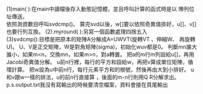 (1)main( ):在main中讀檔後存入動態記憶體，並且呼叫計算的函式時是以 陣列位址傳送。  
依照測資數目呼叫svdcmp()。   算完svd以後，w[]要以依照奇異值排好，u[]、v[]也要行列互換。   (2).myround( ):另寫一個函數處理四捨五入  
(3)svdcmp():目標是把原本的矩陣A分解成A=UWVT(旋轉VT 、伸縮W、 再旋轉U)。 U、V是正交矩陣，W是對角矩陣(sigma)，初始化wuv都是0。 判斷mn誰大誰小，如果m<n，交換mn，如果m>n，對a轉置。 把a的m行m列設給u[]，再用Jacobi奇異值分解。   u前n行裡，每行的平方和設給w，再把v算成單位矩陣，循環計算。   把w設為u中前n行，每行元素平方和的根號，然後再由大到小排好。   u和v跟w一樣的排法，u的前n行直接算 ，後面的m-n行則用Q R分解求出。   p.s.output.txt我沒有寫輸出的時候要清空檔案，資料會接在頁尾輸出
